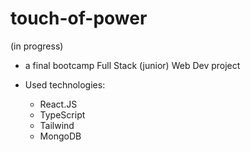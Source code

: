 # touch-of-power

(in progress)

- a final bootcamp Full Stack (junior) Web Dev project

- Used technologies:

  - React.JS
  - TypeScript
  - Tailwind
  - MongoDB


